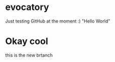 # evocatory
Just testing GitHub at the moment :) "Hello World"

# Okay cool

this is the new brtanch

